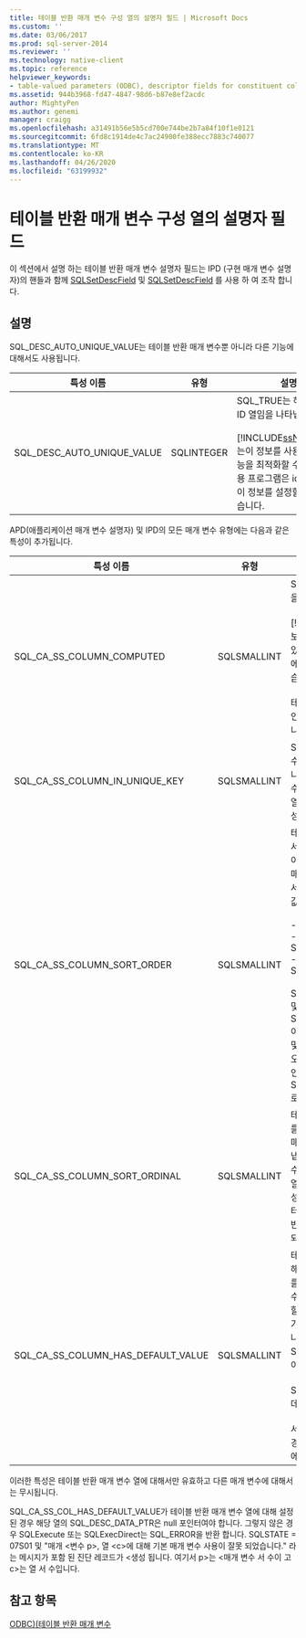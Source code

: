 ```yaml
---
title: 테이블 반환 매개 변수 구성 열의 설명자 필드 | Microsoft Docs
ms.custom: ''
ms.date: 03/06/2017
ms.prod: sql-server-2014
ms.reviewer: ''
ms.technology: native-client
ms.topic: reference
helpviewer_keywords:
- table-valued parameters (ODBC), descriptor fields for constituent columns
ms.assetid: 944b3968-fd47-4847-98d6-b87e8ef2acdc
author: MightyPen
ms.author: genemi
manager: craigg
ms.openlocfilehash: a31491b56e5b5cd700e744be2b7a84f10f1e0121
ms.sourcegitcommit: 6fd8c1914de4c7ac24900fe388ecc7883c740077
ms.translationtype: MT
ms.contentlocale: ko-KR
ms.lasthandoff: 04/26/2020
ms.locfileid: "63199932"
---
```

# <a name="descriptor-fields-for-table-valued-parameter-constituent-columns"></a>테이블 반환 매개 변수 구성 열의 설명자 필드
  이 섹션에서 설명 하는 테이블 반환 매개 변수 설명자 필드는 IPD (구현 매개 변수 설명자)의 핸들과 함께 [SQLSetDescField](../native-client-odbc-api/sqlsetdescfield.md) 및 [SQLSetDescField](../native-client-odbc-api/sqlsetdescfield.md) 를 사용 하 여 조작 합니다.  
  
## <a name="remarks"></a>설명  
 SQL_DESC_AUTO_UNIQUE_VALUE는 테이블 반환 매개 변수뿐 아니라 다른 기능에 대해서도 사용됩니다.  
  
|특성 이름|유형|설명|  
|--------------------|----------|-----------------|  
|SQL_DESC_AUTO_UNIQUE_VALUE|SQLINTEGER|SQL_TRUE는 해당 열이 ID 열임을 나타냅니다.<br /><br /> [!INCLUDE[ssNoVersion](../../includes/ssnoversion-md.md)]는이 정보를 사용 하 여 성능을 최적화할 수 있지만 응용 프로그램은 id 열에 대해이 정보를 설정할 필요가 없습니다.|  
  
 APD(애플리케이션 매개 변수 설명자) 및 IPD의 모든 매개 변수 유형에는 다음과 같은 특성이 추가됩니다.  
  
|특성 이름|유형|설명|  
|--------------------|----------|-----------------|  
|SQL_CA_SS_COLUMN_COMPUTED|SQLSMALLINT|SQL_TRUE는 해당 열이 계산 열임을 나타냅니다.<br /><br /> [!INCLUDE[ssNoVersion](../../includes/ssnoversion-md.md)]는이 정보를 사용 하 여 성능을 최적화할 수 있지만 응용 프로그램에서 계산 열에 대해이 정보를 설정할 필요는 없습니다.<br /><br /> 테이블 반환 매개 변수 열이 아닌 바인딩에 대해서는 이 특성이 무시됩니다.|  
|SQL_CA_SS_COLUMN_IN_UNIQUE_KEY|SQLSMALLINT|SQL_TRUE는 테이블 반환 매개 변수 열이 고유 키에 참여함을 나타냅니다. 이 경우 쿼리 성능이 향상될 수 있습니다. 테이블 반환 매개 변수 열이 아닌 바인딩에 대해서는 이 특성이 무시됩니다.|  
|SQL_CA_SS_COLUMN_SORT_ORDER|SQLSMALLINT|테이블 반환 매개 변수 열의 정렬 순서를 나타냅니다. 이 경우 쿼리 성능이 향상될 수 있습니다. 테이블 반환 매개 변수 열이 아닌 바인딩에 대해서는 이 특성이 무시됩니다. 가능한 값은 다음과 같습니다.<br /><br /> -SQL_SS_ASCENDING_ORDER<br />-SQL_SS_DESCENDING_ORDER<br />-SQL_SS_ORDER_UNSPECIFIED<br /><br /> SQL_SS_ASCENDING_ORDER 및 SQL_SS_DESCENDING_ORDER 이외의 값은 SQLSTATE HY024 및 '잘못된 특성 값' 메시지와 함께 오류를 생성하고 이 특성의 기본값인 SQL_SS_ORDER_UNSPECIFIED로 처리됩니다.|  
|SQL_CA_SS_COLUMN_SORT_ORDINAL|SQLSMALLINT|테이블 반환 매개 변수의 전체 순서를 정의하는 열 집합의 테이블 반환 매개 변수 열에 지정된 서수를 나타냅니다. 이 경우 쿼리 성능이 향상될 수 있습니다. 테이블 반환 매개 변수 열이 아닌 바인딩에 대해서는 이 특성이 무시됩니다. 정렬 서수는 1부터 시작합니다. 기본값 0은 테이블 반환 매개 변수 열에 열 순서가 지정되지 않았음을 나타냅니다.|  
|SQL_CA_SS_COLUMN_HAS_DEFAULT_VALUE|SQLSMALLINT|테이블 반환 매개 변수의 모든 행에 해당 열의 기본값이 지정될지 여부를 나타냅니다. 테이블 반환 매개 변수의 경우 기본값을 행 단위로 선택할 수 없습니다. SQL_FALSE 값은 기본값이 아닌 값이 행에 지정됨을 나타냅니다. 이것이 기본값입니다. SQL_TRUE 값은 모든 행의 기본값이 해당 열에 지정됨을 나타냅니다.<br /><br /> SQL_TRUE로 설정된 경우 서버로 데이터가 전송되지 않습니다.<br /><br /> 서버 처리에 열 값이 필요하지 않는 경우 이 필드를 ID 열이나 계산 열에서도 사용할 수 있습니다.|  
  
 이러한 특성은 테이블 반환 매개 변수 열에 대해서만 유효하고 다른 매개 변수에 대해서는 무시됩니다.  
  
 SQL_CA_SS_COL_HAS_DEFAULT_VALUE가 테이블 반환 매개 변수 열에 대해 설정된 경우 해당 열의 SQL_DESC_DATA_PTR은 null 포인터여야 합니다. 그렇지 않은 경우 SQLExecute 또는 SQLExecDirect는 SQL_ERROR을 반환 합니다. SQLSTATE = 07S01 및 "매개 \<변수 p>, 열 \<c>에 대해 기본 매개 변수 사용이 잘못 되었습니다." 라는 메시지가 포함 된 진단 레코드가 \<생성 됩니다. 여기서 p>는 \<매개 변수 서 수이 고 c>는 열 서 수입니다.  
  
## <a name="see-also"></a>참고 항목  
 [ODBC&#41;&#40;테이블 반환 매개 변수](table-valued-parameters-odbc.md)  
  
  
